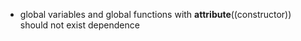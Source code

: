 * global variables and global functions with __attribute__((constructor)) 
  should not exist dependence
